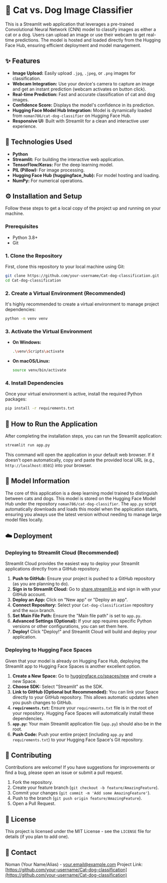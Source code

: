 # 🐾 Cat vs. Dog Image Classifier

This is a Streamlit web application that leverages a pre-trained Convolutional Neural Network (CNN) model to classify images as either a cat or a dog. Users can upload an image or use their webcam to get real-time predictions. The model is hosted and loaded directly from the Hugging Face Hub, ensuring efficient deployment and model management.

## ✨ Features

*   **Image Upload:** Easily upload `.jpg`, `.jpeg`, or `.png` images for classification.
*   **Webcam Integration:** Use your device's camera to capture an image and get an instant prediction (webcam activates on button click).
*   **Real-time Prediction:** Fast and accurate classification of cat and dog images.
*   **Confidence Score:** Displays the model's confidence in its prediction.
*   **Hugging Face Model Hub Integration:** Model is dynamically loaded from `noman786/cat-dog-classifier` on Hugging Face Hub.
*   **Responsive UI:** Built with Streamlit for a clean and interactive user experience.

## 🚀 Technologies Used

*   **Python**
*   **Streamlit:** For building the interactive web application.
*   **TensorFlow/Keras:** For the deep learning model.
*   **PIL (Pillow):** For image processing.
*   **Hugging Face Hub (huggingface_hub):** For model hosting and loading.
*   **NumPy:** For numerical operations.

## ⚙️ Installation and Setup

Follow these steps to get a local copy of the project up and running on your machine.

### Prerequisites

*   Python 3.8+
*   Git

### 1. Clone the Repository

First, clone this repository to your local machine using Git:

```bash
git clone https://github.com/your-username/Cat-dog-classification.git
cd Cat-dog-classification
```

### 2. Create a Virtual Environment (Recommended)

It's highly recommended to create a virtual environment to manage project dependencies:

```bash
python -m venv venv
```

### 3. Activate the Virtual Environment

*   **On Windows:**
    ```bash
    .\venv\Scripts\activate
    ```
*   **On macOS/Linux:**
    ```bash
    source venv/bin/activate
    ```

### 4. Install Dependencies

Once your virtual environment is active, install the required Python packages:

```bash
pip install -r requirements.txt
```

## 🏃 How to Run the Application

After completing the installation steps, you can run the Streamlit application:

```bash
streamlit run app.py
```

This command will open the application in your default web browser. If it doesn't open automatically, copy and paste the provided local URL (e.g., `http://localhost:8501`) into your browser.

## 🧠 Model Information

The core of this application is a deep learning model trained to distinguish between cats and dogs. This model is stored on the Hugging Face Model Hub under the repository `noman786/cat-dog-classifier`. The `app.py` script automatically downloads and loads this model when the application starts, ensuring you always use the latest version without needing to manage large model files locally.

## ☁️ Deployment

### Deploying to Streamlit Cloud (Recommended)

Streamlit Cloud provides the easiest way to deploy your Streamlit applications directly from a GitHub repository.

1.  **Push to GitHub:** Ensure your project is pushed to a GitHub repository (as you are planning to do).
2.  **Sign in to Streamlit Cloud:** Go to [share.streamlit.io](https://share.streamlit.io/) and sign in with your GitHub account.
3.  **Deploy an App:** Click on "New app" or "Deploy an app".
4.  **Connect Repository:** Select your `Cat-dog-classification` repository and the `main` branch.
5.  **Set Main File Path:** Ensure the "Main file path" is set to `app.py`.
6.  **Advanced Settings (Optional):** If your app requires specific Python versions or other configurations, you can set them here.
7.  **Deploy!** Click "Deploy!" and Streamlit Cloud will build and deploy your application.

### Deploying to Hugging Face Spaces

Given that your model is already on Hugging Face Hub, deploying the Streamlit app to Hugging Face Spaces is another excellent option.

1.  **Create a New Space:** Go to [huggingface.co/spaces/new](https://huggingface.co/spaces/new) and create a new Space.
2.  **Choose SDK:** Select "Streamlit" as the SDK.
3.  **Link to GitHub (Optional but Recommended):** You can link your Space directly to your GitHub repository. This allows automatic updates when you push changes to GitHub.
4.  **`requirements.txt`:** Ensure your `requirements.txt` file is in the root of your repository. Hugging Face Spaces will automatically install these dependencies.
5.  **`app.py`:** Your main Streamlit application file (`app.py`) should also be in the root.
6.  **Push Code:** Push your entire project (including `app.py` and `requirements.txt`) to your Hugging Face Space's Git repository.

## 🤝 Contributing

Contributions are welcome! If you have suggestions for improvements or find a bug, please open an issue or submit a pull request.

1.  Fork the repository.
2.  Create your feature branch (`git checkout -b feature/AmazingFeature`).
3.  Commit your changes (`git commit -m 'Add some AmazingFeature'`).
4.  Push to the branch (`git push origin feature/AmazingFeature`).
5.  Open a Pull Request.

## 📄 License

This project is licensed under the MIT License - see the `LICENSE` file for details (if you plan to add one).

## 📧 Contact

Noman (Your Name/Alias) - [your.email@example.com](mailto:your.email@example.com)
Project Link: [https://github.com/your-username/Cat-dog-classification](https://github.com/your-username/Cat-dog-classification)
